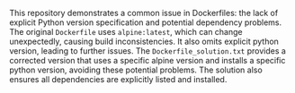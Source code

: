 This repository demonstrates a common issue in Dockerfiles: the lack of explicit Python version specification and potential dependency problems. The original `Dockerfile` uses `alpine:latest`, which can change unexpectedly, causing build inconsistencies.  It also omits explicit python version, leading to further issues. The `Dockerfile_solution.txt` provides a corrected version that uses a specific alpine version and installs a specific python version, avoiding these potential problems. The solution also ensures all dependencies are explicitly listed and installed.